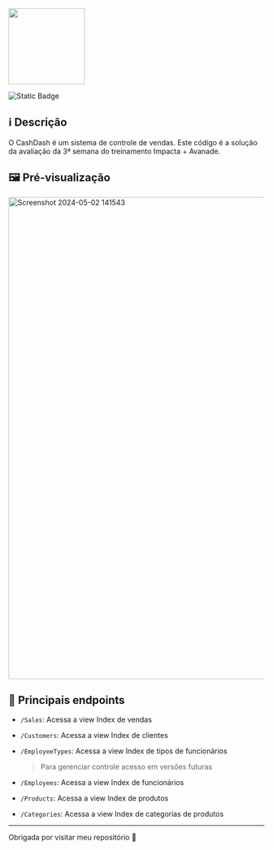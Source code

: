 <img src="https://github.com/livnascimento/CashDash/assets/51425339/e4876f22-9fcd-4a5e-921d-a1ed0754fbfd" height=150>

![Static Badge](https://img.shields.io/badge/status-em%20desenvolvimento-blue?style=for-the-badge)

## ℹ️ Descrição

O CashDash é um sistema de controle de vendas. Este código é a solução da avaliação da 3ª semana do treinamento Impacta + Avanade.

## 🖼️ Pré-visualização

<img width="950" alt="Screenshot 2024-05-02 141543" src="https://github.com/livnascimento/CashDash/assets/51425339/ec3ff0c9-a9e5-43ef-b847-9ad3d861d282">

## 🔗 Principais endpoints

- `/Sales`: Acessa a view Index de vendas  
- `/Customers`: Acessa a view Index de clientes  
- `/EmployeeTypes`: Acessa a view Index de tipos de funcionários
  
  > Para gerenciar controle acesso em versões futuras
  
- `/Employees`: Acessa a view Index de funcionários
- `/Products`: Acessa a view Index de produtos
- `/Categories`: Acessa a view Index de categorias de produtos

---

Obrigada por visitar meu repositório 🧡
